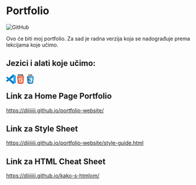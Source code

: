 # Portfolio
<img alt="GitHub" src="https://img.shields.io/github/license/Diiiiiii/portfolio-website?color=red">

Ovo će biti moj portfolio. Za sad je radna verzija koja se nadograđuje prema lekcijama koje učimo.

## Jezici i alati koje učimo:
<img align="left" alt="Visual Studio Code" width="26px" src="https://raw.githubusercontent.com/github/explore/80688e429a7d4ef2fca1e82350fe8e3517d3494d/topics/visual-studio-code/visual-studio-code.png" />
<img align="left" alt="HTML5" width="26px" src="https://raw.githubusercontent.com/github/explore/80688e429a7d4ef2fca1e82350fe8e3517d3494d/topics/html/html.png" />
<img align="left" alt="CSS3" width="26px" src="https://raw.githubusercontent.com/github/explore/80688e429a7d4ef2fca1e82350fe8e3517d3494d/topics/css/css.png" />
<br>

## Link za Home Page Portfolio
https://diiiiiii.github.io/portfolio-website/

## Link za Style Sheet 
https://diiiiiii.github.io/portfolio-website/style-guide.html

## Link za HTML Cheat Sheet
https://diiiiiii.github.io/kako-s-htmlom/

